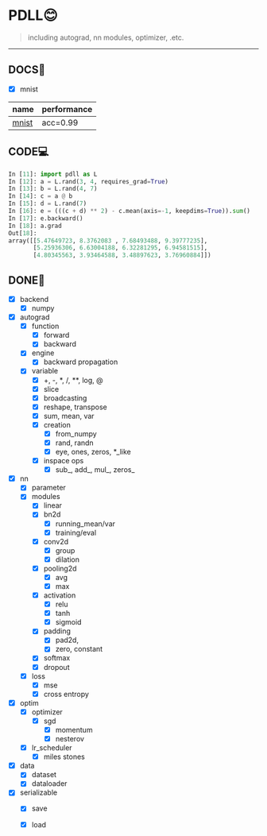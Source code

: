 # PDLL😊
> including autograd, nn modules, optimizer, .etc.

--- 
## DOCS📖
- [x] mnist

name | performance
---|---
[mnist](./docs/mnist.py) | acc=0.99


## CODE💻

```python
In [11]: import pdll as L
In [12]: a = L.rand(3, 4, requires_grad=True)
In [13]: b = L.rand(4, 7)
In [14]: c = a @ b
In [15]: d = L.rand(7)
In [16]: e = (((c + d) ** 2) - c.mean(axis=-1, keepdims=True)).sum()
In [17]: e.backward()
In [18]: a.grad
Out[18]: 
array([[5.47649723, 8.3762083 , 7.68493488, 9.39777235],
       [5.25936306, 6.63004188, 6.32281295, 6.94581515],
       [4.80345563, 3.93464588, 3.48897623, 3.76960884]])

```

## DONE🔨

- [x] backend
    - [x] numpy
- [x] autograd
    - [x] function
        - [x] forward
        - [x] backward
    - [x] engine
        - [x] backward propagation
    - [x] variable
        - [x] +, -, *, /, **, log, @
        - [x] slice
        - [x] broadcasting
        - [x] reshape, transpose
        - [x] sum, mean, var
        - [x] creation
            - [x] from_numpy
            - [x] rand, randn
            - [x] eye, ones, zeros, *_like
        - [x] inspace ops
            - [x] sub_, add_, mul_, zeros_
- [x] nn
    - [x] parameter
    - [x] modules
        - [x] linear
        - [x] bn2d
            - [x] running_mean/var
            - [x] training/eval
        - [x] conv2d
            - [x] group
            - [x] dilation
        - [x] pooling2d
            - [x] avg
            - [x] max
        - [x] activation
            - [x] relu
            - [x] tanh
            - [x] sigmoid
        - [x] padding
            - [x] pad2d, 
            - [x] zero, constant
        - [x] softmax
        - [x] dropout
    - [x] loss
        - [x] mse
        - [x] cross entropy
- [x] optim
    - [x] optimizer
        - [x] sgd
            - [x] momentum
            - [x] nesterov
    - [x] lr_scheduler
        - [x] miles stones
- [x] data
    - [x] dataset
    - [x] dataloader
- [x] serializable
    - [x] save
    - [x] load

